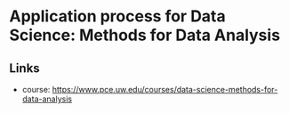 # Application process for Data Science: Methods for Data Analysis

## Links

* course: https://www.pce.uw.edu/courses/data-science-methods-for-data-analysis